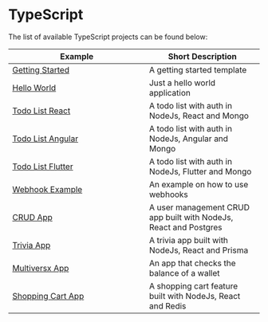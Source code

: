 # TypeScript

The list of available TypeScript projects can be found below:

<table><thead><tr><th width="427">Example</th><th width="321">Short Description</th></tr></thead><tbody><tr><td><a href="getting-started.md">Getting Started</a></td><td>A getting started template</td></tr><tr><td><a href="hello-world.md">Hello World</a></td><td>Just a hello world application</td></tr><tr><td><a href="todo-list.md">Todo List React</a></td><td>A todo list with auth in NodeJs, React and Mongo</td></tr><tr><td><a href="todo-list-angular.md">Todo List Angular</a></td><td>A todo list with auth in NodeJs, Angular and Mongo</td></tr><tr><td><a href="todo-list-flutter.md">Todo List Flutter</a></td><td>A todo list with auth in NodeJs, Flutter and Mongo</td></tr><tr><td><a href="webhook-example.md">Webhook Example</a></td><td>An example on how to use webhooks</td></tr><tr><td><a href="crud-application.md">CRUD App</a></td><td>A user management CRUD app built with NodeJs, React and Postgres</td></tr><tr><td><a href="trivia-application.md">Trivia App</a></td><td>A trivia app built with NodeJs, React and Prisma</td></tr><tr><td><a href="multiversx-integration.md">Multiversx App</a></td><td>An app that checks the balance of a wallet</td></tr><tr><td><a href="shopping-cart.md">Shopping Cart App</a></td><td>A shopping cart feature built with NodeJs, React and Redis</td></tr></tbody></table>
